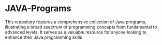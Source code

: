 # JAVA-Programs
This repository features a comprehensive collection of Java programs, illustrating a broad spectrum of programming concepts from fundamental to advanced levels. It serves as a valuable resource for anyone looking to enhance their Java programming skills

